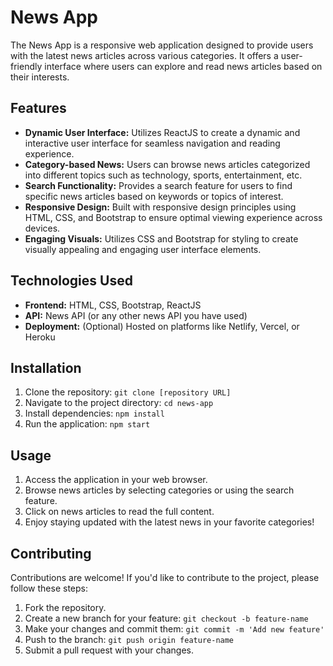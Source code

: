 # News App

The News App is a responsive web application designed to provide users with the latest news articles across various categories. It offers a user-friendly interface where users can explore and read news articles based on their interests.

## Features

- **Dynamic User Interface:** Utilizes ReactJS to create a dynamic and interactive user interface for seamless navigation and reading experience.
- **Category-based News:** Users can browse news articles categorized into different topics such as technology, sports, entertainment, etc.
- **Search Functionality:** Provides a search feature for users to find specific news articles based on keywords or topics of interest.
- **Responsive Design:** Built with responsive design principles using HTML, CSS, and Bootstrap to ensure optimal viewing experience across devices.
- **Engaging Visuals:** Utilizes CSS and Bootstrap for styling to create visually appealing and engaging user interface elements.

## Technologies Used

- **Frontend:** HTML, CSS, Bootstrap, ReactJS
- **API:** News API (or any other news API you have used)
- **Deployment:** (Optional) Hosted on platforms like Netlify, Vercel, or Heroku

## Installation

1. Clone the repository: `git clone [repository URL]`
2. Navigate to the project directory: `cd news-app`
3. Install dependencies: `npm install`
4. Run the application: `npm start`

## Usage

1. Access the application in your web browser.
2. Browse news articles by selecting categories or using the search feature.
3. Click on news articles to read the full content.
4. Enjoy staying updated with the latest news in your favorite categories!

## Contributing

Contributions are welcome! If you'd like to contribute to the project, please follow these steps:
1. Fork the repository.
2. Create a new branch for your feature: `git checkout -b feature-name`
3. Make your changes and commit them: `git commit -m 'Add new feature'`
4. Push to the branch: `git push origin feature-name`
5. Submit a pull request with your changes.
